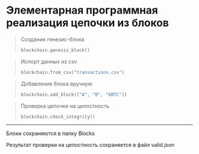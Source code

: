 # Элементарная программная реализация цепочки из блоков

> Создание генезис-блока
>
> ```python
> blockchain.genesis_block()
> ```

> Испорт данных из csv
>
> ```python
> blockchain.from_csv("transactions.csv")
> ```

> Добавление блока вручную
>
> ```python
> blockchain.add_block(["A", "B", "6BTC"])
> ```

> Проверка цепочки на целостность
>
> ```python
> blockchain.check_integrity()
> ```

---

Блоки сохраняются в папку Blocks

Результат проверки на целостность сохраняется в файл valid.json
